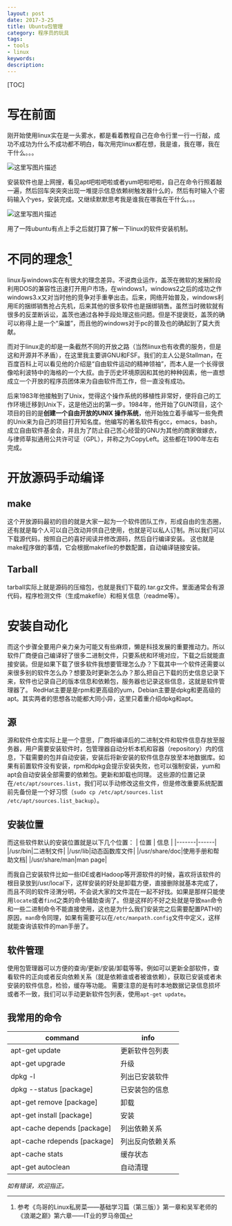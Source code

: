 ```yaml
---
layout: post
date: 2017-3-25
title: Ubuntu包管理
category: 程序员的玩具
tags: 
- tools 
- linux
keywords: 
description: 
---
```



[TOC]

# **写在前面**

刚开始使用linux实在是一头雾水，都是看着教程自己在命令行里一行一行敲，成功不成功为什么不成功都不明白，每次用完linux都在想，我是谁，我在哪，我在干什么。。。

![这里写图片描述](http://img.blog.csdn.net/20170325161949468?watermark/2/text/aHR0cDovL2Jsb2cuY3Nkbi5uZXQvY29va2llWlo=/font/5a6L5L2T/fontsize/400/fill/I0JBQkFCMA==/dissolve/70/gravity/SouthEast)

安装软件也是上网搜，看见apt吧啦吧啦或者yum吧啦吧啦，自己在命令行照着敲一遍，然后回车突突突出现一堆提示信息依赖树触发器什么的，然后有时输入个密码输入个yes，安装完成。又继续默默思考我是谁我在哪我在干什么。。。

![这里写图片描述](http://img.blog.csdn.net/20170325161949468?watermark/2/text/aHR0cDovL2Jsb2cuY3Nkbi5uZXQvY29va2llWlo=/font/5a6L5L2T/fontsize/400/fill/I0JBQkFCMA==/dissolve/70/gravity/SouthEast)

用了一阵ubuntu有点上手之后就打算了解一下linux的软件安装机制。

# **不同的理念**[^1]

[^1]: 参考《鸟哥的Linux私房菜——基础学习篇（第三版）》第一章和吴军老师的《浪潮之巅》第六章——IT业的罗马帝国

linux与windows实在有很大的理念差异。不说商业运作，盖茨在微软的发展阶段利用DOS的兼容性迅速打开用户市场，在windows1，windows2之后的成功之作windows3.x又对当时他的竞争对手重拳出击。后来，网络开始普及，windows利用IE的捆绑销售抢占先机，后来其他的很多软件也是捆绑销售。虽然当时微软就有很多的反垄断诉讼，盖茨也通过各种手段处理这些问题。但是不提褒贬，盖茨的确可以称得上是一个“枭雄”，而且他的windows对于pc的普及也的确起到了莫大贡献。

而对于linux走的却是一条截然不同的开放之路（当然linux也有收费的服务，但是这和开源并不矛盾），在这里我主要讲GNU和FSF。我们的主人公是Stallman，在百度百科上可以看见他的介绍是“自由软件运动的精神领袖”，而本人是一个长得很像哈利波特中的海格的一个大叔。由于历史环境原因和其他的种种因素，他一直想成立一个开放的程序员团体来为自由软件而工作，但一直没有成功。

后来1983年他接触到了Unix，觉得这个操作系统的移植性非常好，便将自己的工作环境迁移到Unix下，这是他迈出的第一步。1984年，他开始了GUN项目，这个项目的目的是**创建一个自由开放的UNIX
操作系统**，他开始独立着手编写一些免费的Unix来为自己的项目打开知名度。他编写的著名软件有gcc，emacs，bash，成立自由软件基金会，并且为了防止自己苦心经营的GNU为其他的商家做嫁衣，与律师草拟通用公共许可证（GPL），并称之为CopyLeft。这些都在1990年左右完成。

# **开放源码手动编译**

## **make**
<!-- more -->

这个开放源码最初的目的就是大家一起为一个软件团队工作，形成自由的生态圈，还有就是每个人可以自己改动并供自己使用，也就是可以私人订制。所以我们可以下载源代码，按照自己的喜好阅读并修改源码，然后自行编译安装。
这也就是make程序做的事情，它会根据makefile的参数配置，自动编译链接安装。

## **Tarball**

tarball实际上就是源码的压缩包，也就是我们下载的.tar.gz文件。里面通常会有源代码，程序检测文件（生成makefile）和相关信息（readme等）。

# **安装自动化**

而这个步骤全要用户亲力亲为可能又有些麻烦，懒是科技发展的重要推动力。所以软件厂商便自己编译好了很多二进制文件，只要系统和环境对应，下载之后就能直接安装。但是如果下载了很多软件我想要管理怎么办？下载其中一个软件还需要以来很多别的软件怎么办？想要及时更新怎么办？那么把自己下载的历史信息记录下来，软件也记录自己的版本信息和依赖包，服务器也记录这些信息，这就是软件管理器了。
RedHat主要是是rpm和更高级的yum，Debian主要是dpkg和更高级的apt。其实两者的思想各功能都大同小异，这里只着重介绍dpkg和apt。

## **源**
源和软件仓库实际上是一个意思，厂商将编译后的二进制文件和软件信息存放至服务器，用户需要安装软件时，包管理器自动分析本机和容器（repository）内的信息，下载需要的包并自动安装，安装后将新安装的软件信息存放至本地数据库。如果有前置软件没有安装，rpm和dpkg会提示安装失败，也可以强制安装，yum和apt会自动安装全部需要的依赖包。更新和卸载也同理。
这些源的位置记录在`/etc/apt/sources.list`，我们可以手动修改这些文件，但是修改重要系统配置前先备份是一个好习惯（`sudo cp /etc/apt/sources.list /etc/apt/sources.list_backup`）。


## **安装位置**
而这些软件默认的安装位置就是以下几个位置：
|  位置 |  信息 |
|-------|------|
|/usr/bin|二进制文件|
|/usr/lib|动态函数库文件|
|/usr/share/doc|使用手册和帮助文档|
|/usr/share/man|man page|

而我自己安装软件比如一些IDE或者Hadoop等开源软件的时候，喜欢将该软件的根目录放到/usr/local下，这样安装的好处是卸载方便，直接删除就基本完成了，而且不同的软件泾渭分明，不会说大家的文件混在一起不好找。如果是那样只能使用`locate`或者`find`之类的命令辅助查询了。但是这样的不好之处就是导致`man`命令和一些二进制命令不能直接使用，这也是为什么我们安装完之后需要配置PATH的原因，`man`命令同理，如果有需要可以在`/etc/manpath.config`文件中定义，这样就能查询该软件的man手册了。

## **软件管理**

使用包管理器可以方便的查询/更新/安装/卸载等等。例如可以更新全部软件，查看软件的正向或者反向依赖关系（就是依赖谁或者被谁依赖），获取已安装或者未安装的软件信息，检验，缓存等功能。
需要注意的是有时本地数据记录信息损坏或者不一致，我们可以手动更新软件包列表，使用`apt-get update`。

## **我常用的命令**

|command|info|
|----|----|
|apt-get update|更新软件包列表|
|apt-get upgrade|升级|
|dpkg -l|列出已安装软件|
|dpkg --status [package]|已安装包的信息|
|apt-get remove [package]|卸载|
|apt-get install [package]|安装|
|apt-cache depends [package]|列出依赖关系|
|apt-cache rdepends [package]|列出反向依赖关系|
|apt-cache stats|缓存状态|
|apt-get autoclean|自动清理|


*如有错误，欢迎指正。*

